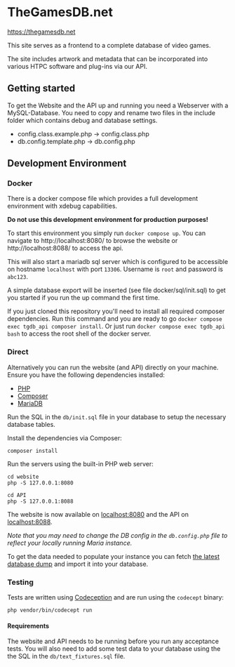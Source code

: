 # TheGamesDB.net

https://thegamesdb.net

This site serves as a frontend to a complete database of video games.

The site includes artwork and metadata that can be incorporated into various HTPC software and plug-ins via our API.



## Getting started

To get the Website and the API up and running you need a Webserver with a MySQL-Database.
You need to copy and rename two files in the include folder which contains debug and database settings.

- config.class.example.php -> config.class.php
- db.config.template.php -> db.config.php

## Development Environment

### Docker

There is a docker compose file which provides a full development environment with xdebug capabilities.

**Do not use this development environment for production purposes!**

To start this environment you simply run `docker compose up`.
You can navigate to http://localhost:8080/ to browse the website or http://localhost:8088/ to access the api.

This will also start a mariadb sql server which is configured to be accessible on hostname `localhost` with port `13306`.
Username is `root` and password is `abc123`.

A simple database export will be inserted (see file docker/sql/init.sql) to get you started if you run the up command the first time.

If you just cloned this repository you'll need to install all required composer dependencies. Run this command and you are ready to go `docker compose exec tgdb_api composer install`.
Or just run `docker compose exec tgdb_api bash` to access the root shell of the docker server.

### Direct

Alternatively you can run the website (and API) directly on your machine. Ensure you have the following dependencies installed:

* [PHP](https://www.php.net/)
* [Composer](https://getcomposer.org/)
* [MariaDB](https://mariadb.org/)

Run the SQL in the `db/init.sql` file in your database to setup the necessary database tables.

Install the dependencies via Composer:

```shell
composer install
```

Run the servers using the built-in PHP web server:

```shell
cd website
php -S 127.0.0.1:8080
```

```shell
cd API
php -S 127.0.0.1:8088
```

The website is now available on [localhost:8080](http://localhost:8080) and the API on [localhost:8088](http://localhost:8088).

_Note that you may need to change the DB config in the `db.config.php` file to reflect your locally running Maria instance._

To get the data needed to populate your instance you can fetch [the latest database dump](https://forums.thegamesdb.net/viewtopic.php?t=1947) and import it into your database.

### Testing

Tests are written using [Codeception](https://codeception.com/) and are run using the `codecept` binary:

```shell
php vendor/bin/codecept run
```

#### Requirements

The website and API needs to be running before you run any acceptance tests. You will also need to add some test data to your database using the the SQL in the `db/text_fixtures.sql` file.
